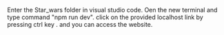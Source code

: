 Enter the Star_wars folder in visual studio code. 
Oen the new terminal and type command "npm run dev".
click on the provided localhost link by pressing ctrl key .
and you can access the website.
